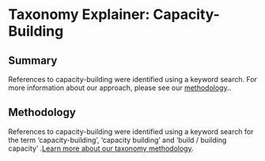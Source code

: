 # Taxonomy Explainer: Capacity-Building

## Summary

References to capacity-building were identified using a keyword search. For more information about our approach, please see our [methodology](../METHODOLOGY.md)..

## Methodology

References to capacity-building were identified using a keyword search for the term ‘capacity-building’, ‘capacity building’ and ‘build / building capacity’ .[Learn more about our taxonomy methodology](../METHODOLOGY.md).
